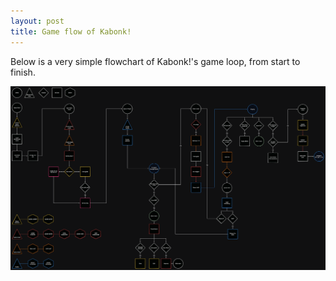 ```yaml
---
layout: post
title: Game flow of Kabonk!
---
```


Below is a very simple flowchart of Kabonk!'s game loop, from start to finish.

<!--break-->

<a href="/assets/posts/kabonk!-game-flow-flowchart.png"><img class="color-palette" src="/assets/posts/kabonk!-game-flow-flowchart.png" /></a>
